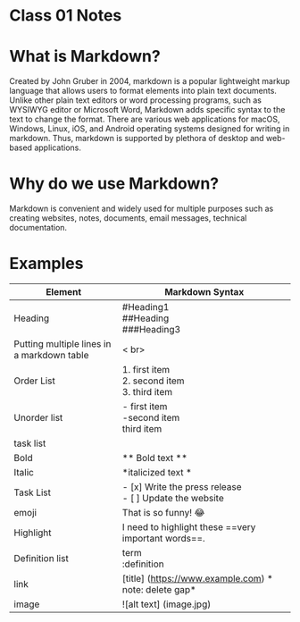 # Class 01 Notes

# What is Markdown?
Created by John Gruber in 2004, markdown is a popular lightweight markup language that allows users to format elements into plain text documents. Unlike other plain text editors or word processing programs, such as WYSIWYG editor or Microsoft Word, Markdown adds specific syntax to the text to change the format. There are various web applications for macOS, Windows, Linux, iOS, and Android operating systems designed for writing in markdown. Thus, markdown is supported by plethora of desktop and web-based applications.

# Why do we use Markdown?
Markdown is convenient and widely used for multiple purposes such as creating websites, notes, documents, email messages, technical documentation. 

# Examples

| Element | Markdown Syntax 
|-------- | -------- |
| Heading | #Heading1 <br>  ##Heading <br> ###Heading3 |
| Putting multiple lines in a markdown table | < br> |
|Order List | 1. first item <br> 2. second item <br> 3. third item |
|Unorder list | - first item <br> -second item <br> third item |
| task list| 
| Bold | ** Bold text ** | 
| Italic | *italicized text * | <br>
| Task List | - [x] Write the press release<br> - [ ] Update the website |
| emoji|  That is so funny! :joy: |
| Highlight | I need to highlight these ==very important words==. |
|Definition list | term <br>:definition |
|link | 	[title] (https://www.example.com) * note: delete gap*|
| image | ![alt text] (image.jpg) |
